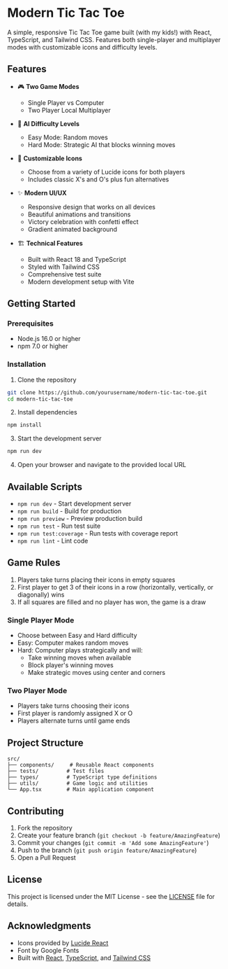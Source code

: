 # Modern Tic Tac Toe

A simple, responsive Tic Tac Toe game built (with my kids!) with React, TypeScript, and Tailwind CSS. Features both single-player and multiplayer modes with customizable icons and difficulty levels.

## Features

- 🎮 **Two Game Modes**
  - Single Player vs Computer
  - Two Player Local Multiplayer

- 🤖 **AI Difficulty Levels**
  - Easy Mode: Random moves
  - Hard Mode: Strategic AI that blocks winning moves

- 🎨 **Customizable Icons**
  - Choose from a variety of Lucide icons for both players
  - Includes classic X's and O's plus fun alternatives

- ✨ **Modern UI/UX**
  - Responsive design that works on all devices
  - Beautiful animations and transitions
  - Victory celebration with confetti effect
  - Gradient animated background

- 🏗️ **Technical Features**
  - Built with React 18 and TypeScript
  - Styled with Tailwind CSS
  - Comprehensive test suite
  - Modern development setup with Vite

## Getting Started

### Prerequisites

- Node.js 16.0 or higher
- npm 7.0 or higher

### Installation

1. Clone the repository
```bash
git clone https://github.com/yourusername/modern-tic-tac-toe.git
cd modern-tic-tac-toe
```

2. Install dependencies
```bash
npm install
```

3. Start the development server
```bash
npm run dev
```

4. Open your browser and navigate to the provided local URL

## Available Scripts

- `npm run dev` - Start development server
- `npm run build` - Build for production
- `npm run preview` - Preview production build
- `npm run test` - Run test suite
- `npm run test:coverage` - Run tests with coverage report
- `npm run lint` - Lint code

## Game Rules

1. Players take turns placing their icons in empty squares
2. First player to get 3 of their icons in a row (horizontally, vertically, or diagonally) wins
3. If all squares are filled and no player has won, the game is a draw

### Single Player Mode

- Choose between Easy and Hard difficulty
- Easy: Computer makes random moves
- Hard: Computer plays strategically and will:
  - Take winning moves when available
  - Block player's winning moves
  - Make strategic moves using center and corners

### Two Player Mode

- Players take turns choosing their icons
- First player is randomly assigned X or O
- Players alternate turns until game ends

## Project Structure

```
src/
├── components/     # Reusable React components
├── tests/         # Test files
├── types/         # TypeScript type definitions
├── utils/         # Game logic and utilities
└── App.tsx        # Main application component
```

## Contributing

1. Fork the repository
2. Create your feature branch (`git checkout -b feature/AmazingFeature`)
3. Commit your changes (`git commit -m 'Add some AmazingFeature'`)
4. Push to the branch (`git push origin feature/AmazingFeature`)
5. Open a Pull Request

## License

This project is licensed under the MIT License - see the [LICENSE](LICENSE) file for details.

## Acknowledgments

- Icons provided by [Lucide React](https://lucide.dev)
- Font by Google Fonts
- Built with [React](https://reactjs.org/), [TypeScript](https://www.typescriptlang.org/), and [Tailwind CSS](https://tailwindcss.com/)
